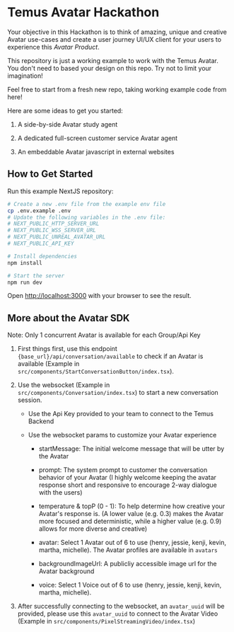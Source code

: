 
# Temus Avatar Hackathon

Your objective in this Hackathon is to think of amazing, unique and creative Avatar use-cases and create a user journey UI/UX client for your users to experience this *Avatar Product*.

This repository is just a working example to work with the Temus Avatar. You don't need to based your design on this repo. Try not to limit your imagination! 

Feel free to start from a fresh new repo, taking working example code from here!

Here are some ideas to get you started:

1. A side-by-side Avatar study agent

2. A dedicated full-screen customer service Avatar agent

3. An embeddable Avatar javascript in external websites


## How to Get Started

Run this example NextJS repository:

```bash
# Create a new .env file from the example env file
cp .env.example .env
# Update the following variables in the .env file:
# NEXT_PUBLIC_HTTP_SERVER_URL
# NEXT_PUBLIC_WSS_SERVER_URL
# NEXT_PUBLIC_UNREAL_AVATAR_URL
# NEXT_PUBLIC_API_KEY

# Install dependencies
npm install

# Start the server
npm run dev
```

Open [http://localhost:3000](http://localhost:3000) with your browser to see the result.


## More about the Avatar SDK

Note: Only 1 concurrent Avatar is available for each Group/Api Key

1. First things first, use this endpoint `{base_url}/api/conversation/available` to check if an Avatar is available (Example in `src/components/StartConversationButton/index.tsx`).

2. Use the websocket (Example in `src/components/Conversation/index.tsx`) to start a new conversation session.

    - Use the Api Key provided to your team to connect to the Temus Backend

    - Use the websocket params to customize your Avatar experience

        - startMessage: The initial welcome message that will be utter by the Avatar

        - prompt: The system prompt to customer the conversation behavior of your Avatar (I highly welcome keeping the avatar response short and responsive to encourage 2-way dialogue with the users)

        - temperature & topP (0 - 1): To help determine how creative your Avatar's response is. (A lower value (e.g. 0.3) makes the Avatar more focused and deterministic, while a higher value (e.g. 0.9) allows for more diverse and creative)

        - avatar: Select 1 Avatar out of 6 to use (henry, jessie, kenji, kevin, martha, michelle). The Avatar profiles are available in `avatars`

        - backgroundImageUrl: A publicliy accessible image url for the Avatar background

        - voice: Select 1 Voice out of 6 to use (henry, jessie, kenji, kevin, martha, michelle).

3. After successfully connecting to the websocket, an `avatar_uuid` will be provided, please use this `avatar_uuid` to connect to the Avatar Video (Example in `src/components/PixelStreamingVideo/index.tsx`)

